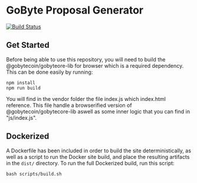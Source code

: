 # GoByte Proposal Generator

[![Build Status](https://travis-ci.org/gobytecoin/proposal-generator.svg?branch=master)](https://travis-ci.org/gobytecoin/proposal-generator)

## Get Started

Before being able to use this repository, you will need to build the @gobytecoin/gobyteore-lib for browser which is a required dependency. This can be done easily by running:

```
npm install
npm run build
```

You will find in the vendor folder the file index.js which index.html reference. This file handle a browserified version of @gobytecoin/gobytecore-lib aswell as some inner logic that you can find in "js/index.js".

## Dockerized

A Dockerfile has been included in order to build the site deterministically, as well as a script to run the Docker site build, and place the resulting artifacts in the `dist/` directory. To run the full Dockerized build, run this script:

```
bash scripts/build.sh
```
